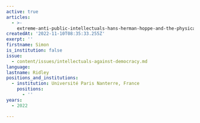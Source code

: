 ```yaml
---
active: true
articles:
  - >-
    extreme-anti-public-intellectuals-hans-herman-hoppe-and-the-physical-removal-from-the-libertarian-order
createdAt: '2022-11-10T08:35:33.255Z'
exerpt: ''
firstname: Simon
is_institution: false
issue:
  - content/issues/intellectuals-against-democracy.md
language:
lastname: Ridley
positions_and_institutions:
  - institution: Université Paris Nanterre, France
    positions:
      - ''
years:
  - 2022

---
```

